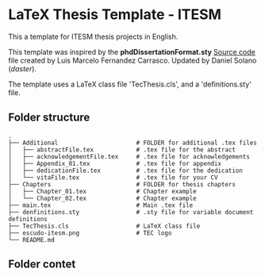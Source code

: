# LaTeX Thesis Template - ITESM

This a template for ITESM thesis projects in English.

This template was inspired by the **phdDissertationFormat.sty** [Source code](https://www.overleaf.com/latex/templates/itesm-mit-masterthesis/kbkcbxbhxvwy) file created by Luis Marcelo Fernandez Carrasco. Updated by Daniel Solano (_daster_).

The template uses a LaTeX class file 'TecThesis.cls', and a 'definitions.sty' file.

## Folder structure

```
.
├── Additional                      # FOLDER for additional .tex files
│   ├── abstractFile.tex            # .tex file for the abstract
│   ├── acknowledgementFile.tex     # .tex file for acknowledgements
│   ├── Appendix_01.tex             # .tex file for appendix
│   ├── dedicationFile.tex          # .tex file for the dedication
│   └── vitaFile.tex                # .tex file for your CV
├── Chapters                        # FOLDER for thesis chapters
│   ├── Chapter_01.tex              # Chapter example
│   └── Chapter_02.tex              # Chapter example
├── main.tex                        # Main .tex file
├── denfinitions.sty                # .sty file for variable document definitions
├── TecThesis.cls                   # LaTeX class file
├── escudo-itesm.png                # TEC logo
└── README.md
```

## Folder contet

 



